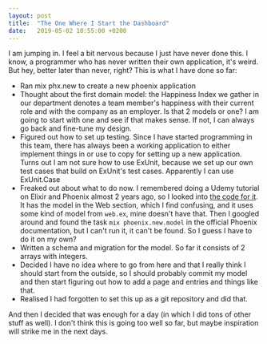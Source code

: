 ```yaml
---
layout: post
title:  "The One Where I Start the Dashboard"
date:   2019-05-02 10:55:00 +0200
---
```


I am jumping in. I feel a bit nervous because I just have never done this. I know, a programmer who has never written their own application, it's weird. But hey, better later than never, right? This is what I have done so far: 

- Ran mix phx.new to create a new phoenix application
- Thought about the first domain model: the Happiness Index we gather in our department denotes a team member's happiness with their current role and with the company as an employer. Is that 2 models or one? I am going to start with one and see if that makes sense. If not, I can always go back and fine-tune my design.
- Figured out how to set up testing. Since I have started programming in this team, there has always been a working application to either implement things in or use to copy for setting up a new application. Turns out I am not sure how to use ExUnit, because we set up our own test cases that build on ExUnit's test cases. Apparently I can use ExUnit.Case
- Freaked out about what to do now. I remembered doing a Udemy tutorial on Elixir and Phoenix almost 2 years ago, so I looked into [the code for it](https://github.com/StephenGrider/ElixirCode). It has the model in the Web section, which I find confusing, and it uses some kind of model from `web.ex`, mine doesn't have that. Then I googled around and found the task `mix phoenix.new.model` in the official Phoenix documentation, but I can't run it, it can't be found. So I guess I have to do it on my own? 
- Written a schema and migration for the model. So far it consists of 2 arrays with integers.
- Decided I have no idea where to go from here and that I really think I should start from the outside, so I should probably commit my model and then start figuring out how to add a page and entries and things like that. 
- Realised I had forgotten to set this up as a git repository and did that. 

And then I decided that was enough for a day (in which I did tons of other stuff as well). I don't think this is going too well so far, but maybe inspiration will strike me in the next days.